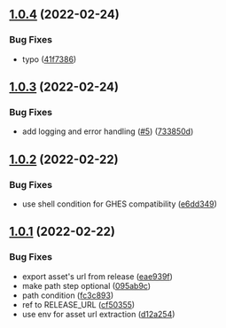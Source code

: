 ## [1.0.4](https://github.com/eviden-actions/download-release-artifact/compare/v1.0.3...v1.0.4) (2022-02-24)


### Bug Fixes

* typo ([41f7386](https://github.com/eviden-actions/download-release-artifact/commit/41f7386cfabda4926662051bb78f1c71833f47d9))

## [1.0.3](https://github.com/eviden-actions/download-release-artifact/compare/v1.0.2...v1.0.3) (2022-02-24)


### Bug Fixes

* add logging and error handling ([#5](https://github.com/eviden-actions/download-release-artifact/issues/5)) ([733850d](https://github.com/eviden-actions/download-release-artifact/commit/733850db1dce8c2d813d6bffc785e4fddf70fbc5))

## [1.0.2](https://github.com/eviden-actions/download-release-artifact/compare/v1.0.1...v1.0.2) (2022-02-22)


### Bug Fixes

* use shell condition for GHES compatibility ([e6dd349](https://github.com/eviden-actions/download-release-artifact/commit/e6dd3495e527bb0620ccccb55a174f0cf5a91270))

## [1.0.1](https://github.com/eviden-actions/download-release-artifact/compare/v1.0.0...v1.0.1) (2022-02-22)


### Bug Fixes

* export asset's url from release ([eae939f](https://github.com/eviden-actions/download-release-artifact/commit/eae939f53dabbfbed025bef24baea944663a0934))
* make path step optional ([095ab9c](https://github.com/eviden-actions/download-release-artifact/commit/095ab9c86ec08cb93d63c7298faaa348e1d3edd9))
* path condition ([fc3c893](https://github.com/eviden-actions/download-release-artifact/commit/fc3c893e83fd16ad4c7cf50d45d8254592e26eb4))
* ref to RELEASE_URL ([cf50355](https://github.com/eviden-actions/download-release-artifact/commit/cf503550b2c5f1aee7b6593cfdfa05faadfa6289))
* use env for asset url extraction ([d12a254](https://github.com/eviden-actions/download-release-artifact/commit/d12a254d643e267b574e0718d12c16b9921c039d))
